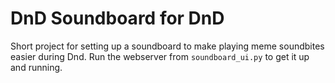 # DnD Soundboard for DnD

Short project for setting up a soundboard to make playing meme soundbites easier during Dnd. Run the webserver from `soundboard_ui.py` to get it up and running.